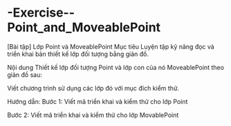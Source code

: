# -Exercise--Point_and_MoveablePoint
[Bài tập] Lớp Point và MoveablePoint
Mục tiêu
Luyện tập kỹ năng đọc và triển khai bản thiết kế lớp đối tượng bằng giản đồ.

Nội dung
Thiết kế lớp đối tượng Point và lớp con của nó MoveablePoint theo giản đồ sau:



Viết chương trình sử dụng các lớp đó với mục đích kiểm thử.

Hướng dẫn:
Bước 1: Viết mã triển khai và kiểm thử cho lớp Point

Bước 2: Viết mã triển khai và kiểm thử cho lớp MovablePoint